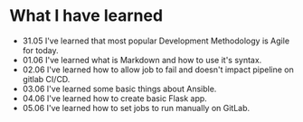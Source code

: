 # What I have learned #
- 31.05 I've learned that most popular Development Methodology is Agile for today.
- 01.06 I've learned what is Markdown and how to use it's syntax.
- 02.06 I've learned how to allow job to fail and doesn't impact pipeline on gitlab CI/CD.
- 03.06 I've learned some basic things about Ansible.
- 04.06 I've learned how to create basic Flask app.
- 05.06 I've learned how to set jobs to run manually on GitLab.

